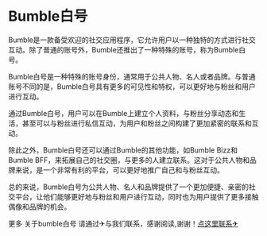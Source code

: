 # Bumble白号

Bumble是一款备受欢迎的社交应用程序，它允许用户以一种独特的方式进行社交互动。除了普通的账号外，Bumble还推出了一种特殊的账号，称为Bumble白号。

Bumble白号是一种特殊的账号身份，通常用于公共人物、名人或者品牌。与普通账号不同的是，Bumble白号具有更多的可见性和特权，可以更好地与粉丝和用户进行互动。

通过Bumble白号，用户可以在Bumble上建立个人资料，与粉丝分享动态和生活，甚至可以与粉丝进行私信互动，为用户和粉丝之间构建了更加紧密的联系和互动。

除此之外，Bumble白号还可以通过Bumble的其他功能，如Bumble Bizz和Bumble BFF，来拓展自己的社交圈，与更多的人建立联系。这对于公共人物和品牌来说，是一个非常有利的平台，可以更好地推广自己和与粉丝互动。

总的来说，Bumble白号为公共人物、名人和品牌提供了一个更加便捷、亲密的社交平台，让他们能够更好地与粉丝和用户进行互动，同时也为用户提供了更多接触偶像和品牌的机会。

更多 关于bumble白号 请通过✈与我们联系，感谢阅读,谢谢！[点这里联系✈](https://add.k02.cc)